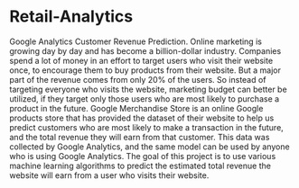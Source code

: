 # Retail-Analytics
Google Analytics Customer Revenue Prediction. 
Online marketing is growing day by day and has become a billion-dollar industry. Companies spend a lot of money in an effort to target users who visit their website once, to encourage them to buy products from their website. But a major part of the revenue comes from only 20% of the users. So instead of targeting everyone who visits the website, marketing budget can better be utilized, if they target only those users who are most likely to purchase a product in the future. Google Merchandise Store is an online Google products store that has provided the dataset of their website to help us predict customers who are most likely to make a transaction in the future, and the total revenue they will earn from that customer. This data was collected by Google Analytics, and the same model can be used by anyone who is using Google Analytics. The goal of this project is to use various machine learning algorithms to predict the estimated total revenue the website will earn from a user who visits their website.
